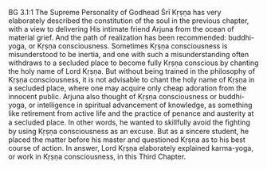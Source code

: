 BG 3.1:1	The Supreme Personality of Godhead Śrī Kṛṣṇa has very elaborately described the constitution of the soul in the previous chapter, with a view to delivering His intimate friend Arjuna from the ocean of material grief. And the path of realization has been recommended: buddhi-yoga, or Kṛṣṇa consciousness. Sometimes Kṛṣṇa consciousness is misunderstood to be inertia, and one with such a misunderstanding often withdraws to a secluded place to become fully Kṛṣṇa conscious by chanting the holy name of Lord Kṛṣṇa. But without being trained in the philosophy of Kṛṣṇa consciousness, it is not advisable to chant the holy name of Kṛṣṇa in a secluded place, where one may acquire only cheap adoration from the innocent public. Arjuna also thought of Kṛṣṇa consciousness or buddhi-yoga, or intelligence in spiritual advancement of knowledge, as something like retirement from active life and the practice of penance and austerity at a secluded place. In other words, he wanted to skillfully avoid the ﬁghting by using Kṛṣṇa consciousness as an excuse. But as a sincere student, he placed the matter before his master and questioned Kṛṣṇa as to his best course of action. In answer, Lord Kṛṣṇa elaborately explained karma-yoga, or work in Kṛṣṇa consciousness, in this Third Chapter.
